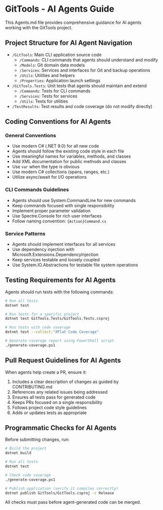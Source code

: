 # GitTools - AI Agents Guide

This Agents.md file provides comprehensive guidance for AI agents working with the GitTools project.

## Project Structure for AI Agent Navigation

- `/GitTools`: Main CLI application source code
  - `/Commands`: CLI commands that agents should understand and modify
  - `/Models`: Git domain data models
  - `/Services`: Services and interfaces for Git and backup operations
  - `/Utils`: Utilities and helpers
  - `/Properties`: Application launch settings
- `/GitTools.Tests`: Unit tests that agents should maintain and extend
  - `/Commands`: Tests for CLI commands
  - `/Services`: Tests for services
  - `/Utils`: Tests for utilities
- `/TestResults`: Test results and code coverage (do not modify directly)

## Coding Conventions for AI Agents

### General Conventions

- Use modern C# (.NET 9.0) for all new code
- Agents should follow the existing code style in each file
- Use meaningful names for variables, methods, and classes
- Add XML documentation for public methods and classes
- Use `var` when the type is obvious
- Use modern C# collections (spans, ranges, etc.)
- Utilize async/await for I/O operations

### CLI Commands Guidelines

- Agents should use System.CommandLine for new commands
- Keep commands focused with single responsibility
- Implement proper parameter validation
- Use Spectre.Console for rich user interfaces
- Follow naming convention: `{Action}Command.cs`

### Service Patterns

- Agents should implement interfaces for all services
- Use dependency injection with Microsoft.Extensions.DependencyInjection
- Keep services testable and loosely coupled
- Use System.IO.Abstractions for testable file system operations

## Testing Requirements for AI Agents

Agents should run tests with the following commands:

```bash
# Run all tests
dotnet test

# Run tests for a specific project
dotnet test GitTools.Tests/GitTools.Tests.csproj

# Run tests with code coverage
dotnet test --collect:"XPlat Code Coverage"

# Generate coverage report using PowerShell script
./generate-coverage.ps1
```

## Pull Request Guidelines for AI Agents

When agents help create a PR, ensure it:

1. Includes a clear description of changes as guided by CONTRIBUTING.md
2. References any related issues being addressed
3. Ensures all tests pass for generated code
4. Keeps PRs focused on a single responsibility
5. Follows project code style guidelines
6. Adds or updates tests as appropriate

## Programmatic Checks for AI Agents

Before submitting changes, run:

```bash
# Build the project
dotnet build

# Run all tests
dotnet test

# Check code coverage
./generate-coverage.ps1

# Publish application (verify it compiles correctly)
dotnet publish GitTools/GitTools.csproj -c Release
```

All checks must pass before agent-generated code can be merged.